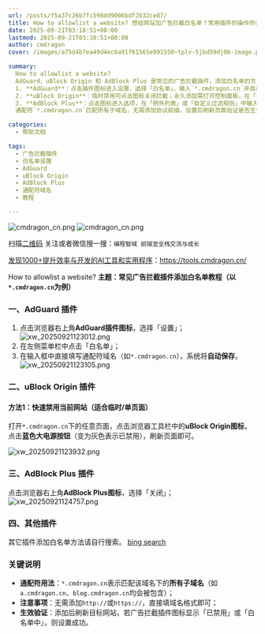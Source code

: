 ```yaml
---
url: /posts/f5a37c26b7fc598dd9006bdf2b32ce87/
title: How to allowlist a website? 想给网站加广告拦截白名单？常用插件的操作你会吗？
date: 2025-09-21T03:18:51+08:00
lastmod: 2025-09-21T03:18:51+08:00
author: cmdragon
cover: /images/a75d4b7ea49d4ec6a91f61565e091558~tplv-5jbd59dj06-image.png

summary:
  How to allowlist a website?
  AdGuard、uBlock Origin 和 AdBlock Plus 是常见的广告拦截插件，添加白名单的方法如下：
  1. **AdGuard**：点击插件图标进入设置，选择「白名单」，输入`*.cmdragon.cn`并自动保存。
  2. **uBlock Origin**：临时禁用可点击图标关闭拦截；永久添加需打开控制面板，在「白名单」选项卡中输入`*.cmdragon.cn`并应用更改。
  3. **AdBlock Plus**：点击图标进入选项，在「例外列表」或「自定义过滤规则」中输入`*.cmdragon.cn`并保存。
  通配符`*.cmdragon.cn`匹配所有子域名，无需添加协议前缀，设置后刷新页面验证是否生效。

categories:
  - 帮助文档

tags:
  - 广告拦截插件
  - 白名单设置
  - AdGuard
  - uBlock Origin
  - AdBlock Plus
  - 通配符域名
  - 教程

---
```


<img src="/images/a75d4b7ea49d4ec6a91f61565e091558~tplv-5jbd59dj06-image.png" title="cover.png" alt="cmdragon_cn.png"/>

<img src="https://api2.cmdragon.cn/upload/cmder/20250304_012821924.jpg" title="cmdragon_cn.png" alt="cmdragon_cn.png"/>


扫描[二维码](https://api2.cmdragon.cn/upload/cmder/20250304_012821924.jpg)
关注或者微信搜一搜：`编程智域 前端至全栈交流与成长`

[发现1000+提升效率与开发的AI工具和实用程序](https://tools.cmdragon.cn/zh/apps?category=ai_chat)：https://tools.cmdragon.cn/

How to allowlist a website?
**主题：常见广告拦截插件添加白名单教程（以`*.cmdragon.cn`为例）**

### 一、AdGuard 插件
1. 点击浏览器右上角**AdGuard插件图标**，选择「设置」；
![xw_20250921123012.png](/images/xw_20250921123012.png)
2. 在左侧菜单栏中点击「白名单」；
3. 在输入框中直接填写通配符域名（如`*.cmdragon.cn`），系统将**自动保存**。
![xw_20250921123105.png](/images/xw_20250921123528.png)

### 二、uBlock Origin 插件

#### 方法1：快速禁用当前网站（适合临时/单页面）

打开`*.cmdragon.cn`下的任意页面，点击浏览器工具栏中的**uBlock Origin图标**，点击**蓝色大电源按钮**（变为灰色表示已禁用），刷新页面即可。

![xw_20250921123932.png](/images/xw_20250921123932.png)

### 三、AdBlock Plus 插件

点击浏览器右上角**AdBlock Plus图标**，选择「关闭」；
![xw_20250921124757.png](/images/xw_20250921124757.png)

### 四、其他插件
其它插件添加白名单方法请自行搜索。
[bing search](https://bing.com/search?form=bing&q=How%20to%20allowlist%20a%20website)

### 关键说明

- **通配符用法**：`*.cmdragon.cn`表示匹配该域名下的**所有子域名**（如`a.cmdragon.cn`、`blog.cmdragon.cn`均会被包含）；
- **注意事项**：无需添加`http://`或`https://`，直接填域名格式即可；
- **生效验证**：添加后刷新目标网站，若广告拦截插件图标显示「已禁用」或「白名单中」，则设置成功。